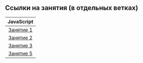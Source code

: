 ## Ссылки на занятия (в отдельных ветках)

|                             JavaScript                              |
| :-----------------------------------------------------------------: |
| [Занятие 1](https://github.com/josserden/blended_38/tree/lesson-01) |
| [Занятие 2](https://github.com/josserden/blended_38/tree/lesson-02) |
| [Занятие 3](https://github.com/josserden/blended_38/tree/lesson-03) |
| [Занятие 5](https://github.com/josserden/blended_38/tree/lesson-05) |
